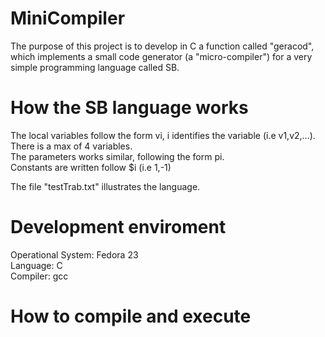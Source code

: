 # MiniCompiler
The purpose of this project is to develop in C a function called "geracod", which implements a small code generator (a "micro-compiler") for a very simple programming language called SB.  

# How the SB language works
The local variables follow the form vi, i identifies the variable (i.e v1,v2,...). There is a max of 4 variables.  
The parameters works similar, following the form pi.  
Constants are written follow $i (i.e $1,$-1)  

The file "testTrab.txt" illustrates the language.  

# Development enviroment
Operational System: Fedora 23  
Language: C  
Compiler: gcc  

# How to compile and execute
